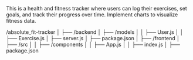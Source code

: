 This is a health and fitness tracker where users can log their exercises, set goals, and track their progress over time. Implement charts to visualize fitness data.


/absolute_fit-tracker
│
├── /backend
│   ├── /models
│   │   ├── User.js
│   │   ├── Exercise.js
│   ├── server.js
│   ├── package.json
│
├── /frontend
│   ├── /src
│   │   ├── /components
│   │   ├── App.js
│   │   ├── index.js
│   ├── package.json

